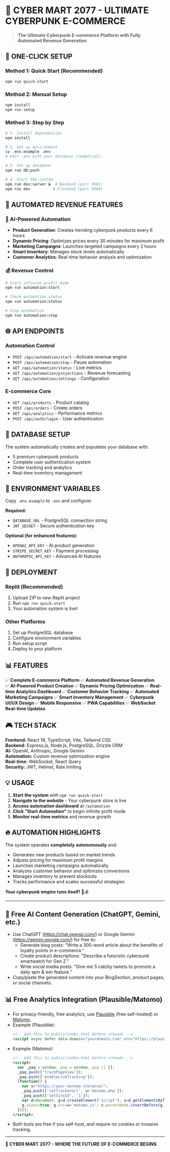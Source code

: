 # 🚀 CYBER MART 2077 - ULTIMATE CYBERPUNK E-COMMERCE

> **The Ultimate Cyberpunk E-commerce Platform with Fully Automated Revenue Generation**

## 🎯 ONE-CLICK SETUP

### **Method 1: Quick Start (Recommended)**
```bash
npm run quick-start
```

### **Method 2: Manual Setup**
```bash
npm install
npm run setup
```

### **Method 3: Step by Step**
```bash
# 1. Install dependencies
npm install

# 2. Set up environment
cp .env.example .env
# Edit .env with your database credentials

# 3. Set up database
npm run db:push

# 4. Start the system
npm run dev:server &  # Backend (port 3001)
npm run dev          # Frontend (port 5000)
```

## 🚀 AUTOMATED REVENUE FEATURES

### **🤖 AI-Powered Automation**
- **Product Generation**: Creates trending cyberpunk products every 6 hours
- **Dynamic Pricing**: Optimizes prices every 30 minutes for maximum profit
- **Marketing Campaigns**: Launches targeted campaigns every 2 hours  
- **Smart Inventory**: Manages stock levels automatically
- **Customer Analytics**: Real-time behavior analysis and optimization

### **💰 Revenue Control**
```bash
# Start infinite profit mode
npm run automation:start

# Check automation status
npm run automation:status

# Stop automation
npm run automation:stop
```

## 🌐 API ENDPOINTS

### **Automation Control**
- `POST /api/automation/start` - Activate revenue engine
- `POST /api/automation/stop` - Pause automation
- `GET /api/automation/status` - Live metrics
- `GET /api/automation/projections` - Revenue forecasting
- `GET /api/automation/settings` - Configuration

### **E-commerce Core**
- `GET /api/products` - Product catalog
- `POST /api/orders` - Create orders
- `GET /api/analytics` - Performance metrics
- `POST /api/auth/login` - User authentication

## 💾 DATABASE SETUP

The system automatically creates and populates your database with:
- 5 premium cyberpunk products
- Complete user authentication system
- Order tracking and analytics
- Real-time inventory management

## 🔧 ENVIRONMENT VARIABLES

Copy `.env.example` to `.env` and configure:

**Required:**
- `DATABASE_URL` - PostgreSQL connection string
- `JWT_SECRET` - Secure authentication key

**Optional (for enhanced features):**
- `OPENAI_API_KEY` - AI product generation
- `STRIPE_SECRET_KEY` - Payment processing
- `ANTHROPIC_API_KEY` - Advanced AI features

## 🚀 DEPLOYMENT

### **Replit (Recommended)**
1. Upload ZIP to new Replit project
2. Run `npm run quick-start`
3. Your automation system is live!

### **Other Platforms**
1. Set up PostgreSQL database
2. Configure environment variables
3. Run setup script
4. Deploy to your platform

## 📊 FEATURES

✅ **Complete E-commerce Platform**
✅ **Automated Revenue Generation**  
✅ **AI-Powered Product Creation**
✅ **Dynamic Pricing Optimization**
✅ **Real-time Analytics Dashboard**
✅ **Customer Behavior Tracking**
✅ **Automated Marketing Campaigns**
✅ **Smart Inventory Management**
✅ **Cyberpunk UI/UX Design**
✅ **Mobile Responsive**
✅ **PWA Capabilities**
✅ **WebSocket Real-time Updates**

## 🎮 TECH STACK

**Frontend:** React 18, TypeScript, Vite, Tailwind CSS  
**Backend:** Express.js, Node.js, PostgreSQL, Drizzle ORM  
**AI:** OpenAI, Anthropic, Google Gemini  
**Automation:** Custom revenue optimization engine  
**Real-time:** WebSocket, React Query  
**Security:** JWT, Helmet, Rate limiting  

## 💡 USAGE

1. **Start the system** with `npm run quick-start`
2. **Navigate to the website** - Your cyberpunk store is live
3. **Access automation dashboard** at `/automation`
4. **Click "Start Automation"** to begin infinite profit mode
5. **Monitor real-time metrics** and revenue growth

## 🔥 AUTOMATION HIGHLIGHTS

The system operates **completely autonomously** and:
- Generates new products based on market trends
- Adjusts pricing for maximum profit margins
- Launches marketing campaigns automatically
- Analyzes customer behavior and optimizes conversions
- Manages inventory to prevent stockouts
- Tracks performance and scales successful strategies

**Your cyberpunk empire runs itself!** 🤖💰

---

## 🤖 Free AI Content Generation (ChatGPT, Gemini, etc.)
- Use ChatGPT (https://chat.openai.com/) or Google Gemini (https://gemini.google.com/) for free to:
  - Generate blog posts: "Write a 300-word article about the benefits of loyalty points in e-commerce."
  - Create product descriptions: "Describe a futuristic cyberpunk smartwatch for Gen Z."
  - Write social media posts: "Give me 5 catchy tweets to promote a daily spin & win feature."
- Copy/paste the generated content into your BlogSection, product pages, or social channels.

## 📊 Free Analytics Integration (Plausible/Matomo)
- For privacy-friendly, free analytics, use [Plausible](https://plausible.io/) (free self-hosted) or [Matomo](https://matomo.org/).
- Example (Plausible):
  ```html
  <!-- Add this to public/index.html before </head> -->
  <script async defer data-domain="yourdomain.com" src="https://plausible.io/js/plausible.js"></script>
  ```
- Example (Matomo):
  ```html
  <!-- Add this to public/index.html before </head> -->
  <script>
    var _paq = window._paq = window._paq || [];
    _paq.push(['trackPageView']);
    _paq.push(['enableLinkTracking']);
    (function() {
      var u="https://your-matomo-instance/";
      _paq.push(['setTrackerUrl', u+'matomo.php']);
      _paq.push(['setSiteId', '1']);
      var d=document, g=d.createElement('script'), s=d.getElementsByTagName('script')[0];
      g.async=true; g.src=u+'matomo.js'; s.parentNode.insertBefore(g,s);
    })();
  </script>
  ```
- Both tools are free if you self-host, and require no cookies or invasive tracking.

---

**🚀 CYBER MART 2077 - WHERE THE FUTURE OF E-COMMERCE BEGINS**